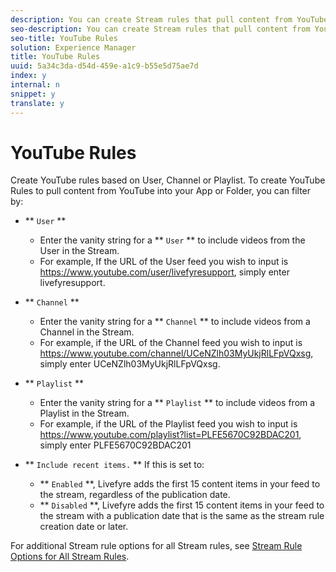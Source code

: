 ```yaml
---
description: You can create Stream rules that pull content from YouTube rules.
seo-description: You can create Stream rules that pull content from YouTube rules.
seo-title: YouTube Rules
solution: Experience Manager
title: YouTube Rules
uuid: 5a34c3da-d54d-459e-a1c9-b55e5d75ae7d
index: y
internal: n
snippet: y
translate: y
---
```


# YouTube Rules

Create YouTube rules based on User, Channel or Playlist.
To create YouTube Rules to pull content from YouTube into your App or Folder, you can filter by:

* ** `User` **
    * Enter the vanity string for a ** `User` ** to include videos from the User in the Stream.
    * For example, If the URL of the User feed you wish to input is https://www.youtube.com/user/livefyresupport, simply enter livefyresupport.

* ** `Channel` **
    * Enter the vanity string for a ** `Channel` ** to include videos from a Channel in the Stream.
    * For example, if the URL of the Channel feed you wish to input is https://www.youtube.com/channel/UCeNZlh03MyUkjRlLFpVQxsg, simply enter UCeNZlh03MyUkjRlLFpVQxsg.

* ** `Playlist` **
    * Enter the vanity string for a ** `Playlist` ** to include videos from a Playlist in the Stream.
    * For example, if the URL of the Playlist feed you wish to input is https://www.youtube.com/playlist?list=PLFE5670C92BDAC201, simply enter PLFE5670C92BDAC201

* ** `Include recent items.` ** If this is set to:
    * ** `Enabled` **, Livefyre adds the first 15 content items in your feed to the stream, regardless of the publication date.
    * ** `Disabled` **, Livefyre adds the first 15 content items in your feed to the stream with a publication date that is the same as the stream rule creation date or later.

For additional Stream rule options for all Stream rules, see [Stream Rule Options for All Stream Rules](c_stream_rule_options_for_all_stream_rules.md#c_stream_rule_options_for_all_stream_rules). 
